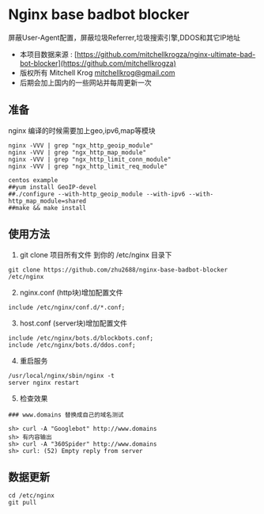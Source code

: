 Nginx base badbot blocker
=====================
屏蔽User-Agent配置，屏蔽垃圾Referrer,垃圾搜索引擎,DDOS和其它IP地址

 - 本项目数据来源 : 
[https://github.com/mitchellkrogza/nginx-ultimate-bad-bot-blocker](https://github.com/mitchellkrogza)
 - 版权所有 Mitchell Krog <mitchellkrog@gmail.com>
 - 后期会加上国内的一些网站并每周更新一次

## 准备
nginx 编译的时候需要加上geo,ipv6,map等模块

```
nginx -VVV | grep "ngx_http_geoip_module"
nginx -VVV | grep "ngx_http_map_module"
nginx -VVV | grep "ngx_http_limit_conn_module"
nginx -VVV | grep "ngx_http_limit_req_module"

centos example
##yum install GeoIP-devel
##./configure --with-http_geoip_module --with-ipv6 --with-http_map_module=shared
##make && make install

```

## 使用方法

1. git clone 项目所有文件 到你的 /etc/nginx 目录下

```
git clone https://github.com/zhu2688/nginx-base-badbot-blocker /etc/nginx

```
2. nginx.conf (http块)增加配置文件

```
include /etc/nginx/conf.d/*.conf;
```

3. host.conf (server块)增加配置文件

```
include /etc/nginx/bots.d/blockbots.conf;
include /etc/nginx/bots.d/ddos.conf;
```

4. 重启服务

```
/usr/local/nginx/sbin/nginx -t
server nginx restart
```

5. 检查效果

```
### www.domains 替换成自己的域名测试

sh> curl -A "Googlebot" http://www.domains
sh> 有内容输出
sh> curl -A "360Spider" http://www.domains
sh> curl: (52) Empty reply from server

```

## 数据更新
```
cd /etc/nginx 
git pull
```
